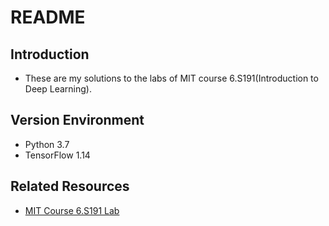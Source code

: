 # README
## Introduction
- These are my solutions to the labs of MIT course 6.S191(Introduction to Deep Learning).
## Version Environment
- Python 3.7
- TensorFlow 1.14
## Related Resources
- [MIT Course 6.S191 Lab](https://github.com/aamini/introtodeeplearning_labs)
